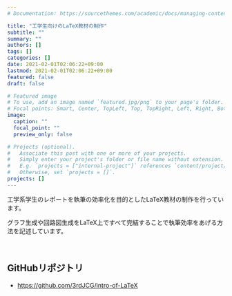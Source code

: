 ```yaml
---
# Documentation: https://sourcethemes.com/academic/docs/managing-content/

title: "工学生向けのLaTeX教材の制作"
subtitle: ""
summary: ""
authors: []
tags: []
categories: []
date: 2021-02-01T02:06:22+09:00
lastmod: 2021-02-01T02:06:22+09:00
featured: false
draft: false

# Featured image
# To use, add an image named `featured.jpg/png` to your page's folder.
# Focal points: Smart, Center, TopLeft, Top, TopRight, Left, Right, BottomLeft, Bottom, BottomRight.
image:
  caption: ""
  focal_point: ""
  preview_only: false

# Projects (optional).
#   Associate this post with one or more of your projects.
#   Simply enter your project's folder or file name without extension.
#   E.g. `projects = ["internal-project"]` references `content/project/deep-learning/index.md`.
#   Otherwise, set `projects = []`.
projects: []
---
```


工学系学生のレポートを執筆の効率化を目的としたLaTeX教材の制作を行っています。

グラフ生成や回路図生成をLaTeX上ですべて完結することで執筆効率をあげる方法を記述しています。

<br>

## GitHubリポジトリ
- https://github.com/3rdJCG/intro-of-LaTeX

<br>
